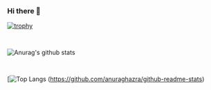 ### Hi there 👋

<!--
**Donawalt/Donawalt** is a ✨ _special_ ✨ repository because its `README.md` (this file) appears on your GitHub profile.

Here are some ideas to get you started:

- 🔭 I’m currently working on ...
- 🌱 I’m currently learning ...
- 👯 I’m looking to collaborate on ...
- 🤔 I’m looking for help with ...
- 💬 Ask me about ...
- 📫 How to reach me: ...
- 😄 Pronouns: ...
- ⚡ Fun fact: ...
-->
[![trophy](https://github-profile-trophy.vercel.app/?username=Donawalt)](https://github.com/ryo-ma/github-profile-trophy)

<br>

![Anurag's github stats](https://github-readme-stats.vercel.app/api?username=Donawalt&show_icons=true&theme=default)

<br>

[![Top Langs](https://github-readme-stats.vercel.app/api/top-langs/?username=Donawalt&layout=compact) (https://github.com/anuraghazra/github-readme-stats)
